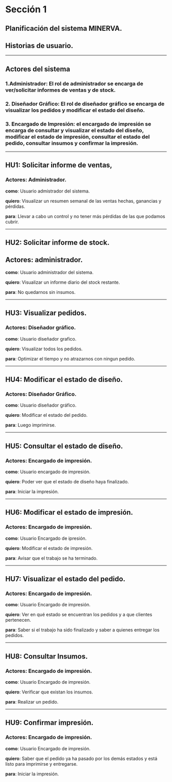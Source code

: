# Sección 1
## Planificación del sistema MINERVA.

## Historias de usuario.
---
## Actores del sistema
###  1.Administrador: El rol de administrador se encarga de ver/solicitar informes de ventas y de stock.  
### 2. Diseñador Gráfico:  El rol de diseñador gráfico se encarga de visualizar los pedidos y modificar el estado del diseño.  
### 3. Encargado de Impresión: el encargado de impresión se encarga de consultar y visualizar el estado del diseño, modificar el estado de impresión, consultar el estado del pedido, consultar insumos y confirmar la impresión.  
---
## HU1: Solicitar informe de ventas,
### Actores: Administrador.
**como**: Usuario admistrador del sistema.

**quiero**: Visualizar un resumen semanal de las ventas hechas, ganancias y pérdidas.

**para**: Llevar a cabo un control y no tener más pérdidas de las que podamos cubrir. 

---

## HU2: Solicitar informe de stock.
## Actores: administrador.
**como**: Usuario administrador del sistema.

**quiero**: Visualizar un informe diario del stock restante.

**para**: No quedarnos sin insumos.

---

## HU3: Visualizar pedidos.
### Actores: Diseñador gráfico.
**como**: Usuario diseñador grafico.

**quiero**: Visualizar todos los pedidos.

**para**: Optimizar el tiempo y no atrazarnos con ningun pedido.

---

## HU4: Modificar el estado de diseño.
### Actores: Diseñador Gráfico.
**como**: Usuario diseñador gráfico.

**quiero**: Modificar el estado del pedido.

**para**: Luego imprimirse.

---

## HU5: Consultar el estado de diseño.
### Actores: Encargado de impresión.
**como**: Usuario encargado de impresión.

**quiero**: Poder ver que el estado de diseño haya finalizado.

**para**: Iniciar la impresión.

---

## HU6: Modificar el estado de impresión.
### Actores: Encargado de impresión. 
**como**: Usuario Encargado de ipresión.

**quiero**: Modificar el estado de impresión.

**para**: Avisar que el trabajo se ha terminado.

---

## HU7: Visualizar el estado del pedido.
### Actores: Encargado de impresión.
**como**: Usuario Encargado de impresión.

**quiero**: Ver en qué estado se encuentran los pedidos y a que clientes pertenecen. 

**para**: Saber si el trabajo ha sido finalizado y saber a quienes entregar los pedidos.

---

## HU8: Consultar Insumos.
### Actores: Encargado de impresión.
**como**: Usuario Encargado de impresión.

**quiero**: Verificar que existan los insumos.

**para**: Realizar un pedido.

---

## HU9: Confirmar impresión. 
### Actores: Encargado de impresión. 
**como**: Usuario Encargado de impresión.

**quiero**: Saber que el pedido ya ha pasado por los demás estados y está listo para imprimirse y entregarse.

**para**: Iniciar la impresión.
